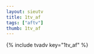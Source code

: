 ```yaml
--- 
layout: sieutv
title: 1tv_af
tags: ["aftv"]
thumb: 1tv_af
---
```

{% include tvadv key="1tv_af" %}
